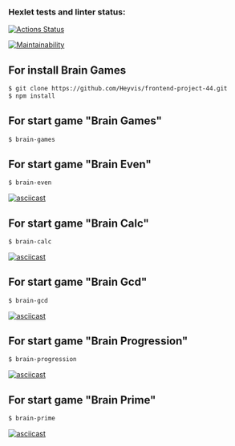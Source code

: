 ### Hexlet tests and linter status:
[![Actions Status](https://github.com/Heyvis/frontend-project-44/workflows/hexlet-check/badge.svg)](https://github.com/Heyvis/frontend-project-44/actions)

[![Maintainability](https://api.codeclimate.com/v1/badges/ceaf0032338d0fff7b69/maintainability)](https://codeclimate.com/github/Heyvis/frontend-project-44/maintainability)

## For install Brain Games
```sh
$ git clone https://github.com/Heyvis/frontend-project-44.git
$ npm install
```

## For start game "Brain Games"
```sh
$ brain-games
```


## For start game "Brain Even"
```sh
$ brain-even
```
[![asciicast](https://asciinema.org/a/hpS8b1yEOPwTwXuczIBuSK2px.svg)](https://asciinema.org/a/hpS8b1yEOPwTwXuczIBuSK2px)

## For start game "Brain Calc"
```sh
$ brain-calc
```
[![asciicast](https://asciinema.org/a/fqHKe2TPDf0hoEC8AxnGrbRcM.svg)](https://asciinema.org/a/fqHKe2TPDf0hoEC8AxnGrbRcM)

## For start game "Brain Gcd"
```sh
$ brain-gcd
```
[![asciicast](https://asciinema.org/a/AZrIDbbwHOeyJoHvDQPXOWdJb.svg)](https://asciinema.org/a/AZrIDbbwHOeyJoHvDQPXOWdJb)

## For start game "Brain Progression"
```sh
$ brain-progression
```
[![asciicast](https://asciinema.org/a/ocrfZfgBJcGrHDHpAuV1qeRqs.svg)](https://asciinema.org/a/ocrfZfgBJcGrHDHpAuV1qeRqs)

## For start game "Brain Prime"
```sh
$ brain-prime
```
[![asciicast](https://asciinema.org/a/WHS5fYFaA9N9sn9YcwJZypMqO.svg)](https://asciinema.org/a/WHS5fYFaA9N9sn9YcwJZypMqO)
